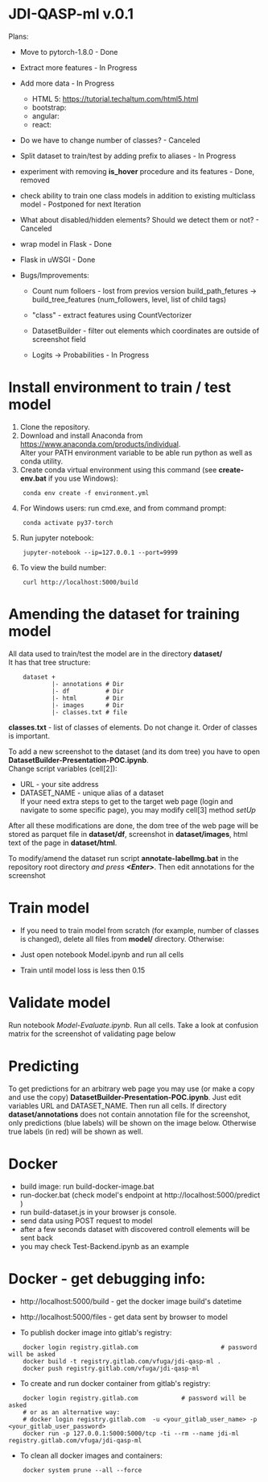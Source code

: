 # JDI-QASP-ml v.0.1

Plans:
 - Move to pytorch-1.8.0 - Done
 - Extract more features - In Progress
 - Add more data - In Progress
   - HTML 5: https://tutorial.techaltum.com/html5.html
   - bootstrap: 
   - angular:
   - react:
 - Do we have to change number of classes? - Canceled
 - Split dataset to train/test by adding prefix to aliases - In Progress
 - experiment with removing **is_hover** procedure and its features - Done, removed
 - check ability to train one class models in addition to existing multiclass model - Postponed for next Iteration
 - What about disabled/hidden elements? Should we detect them or not? - Canceled
 - wrap model in Flask - Done 
 - Flask in uWSGI - Done

 - Bugs/Improvements:
   - Count num folloers - lost from previos version
     build_path_fetures -> build_tree_features (num_followers, level, list of child tags)
     
   - "class" - extract features using CountVectorizer
   - DatasetBuilder - filter out elements which coordinates are outside of screenshot field
   - Logits -> Probabilities - In Progress


# Install environment to train / test model

1. Clone the repository.<br>
2. Download and install Anaconda from https://www.anaconda.com/products/individual. <br>
   Alter your PATH environment variable to be able run python as well as conda utility. <br>
3. Create conda virtual environment using this command (see **create-env.bat** if you use Windows):<br>
````
    conda env create -f environment.yml
````
4. For Windows users: run cmd.exe, and from command prompt:<br>
````
    conda activate py37-torch 
````
5. Run jupyter notebook:<br>
````
    jupyter-notebook --ip=127.0.0.1 --port=9999
````
6. To view the build number:
````
    curl http://localhost:5000/build
````


# Amending the dataset for training model

All data used to train/test the model are in the directory **dataset/**<br>
It has that tree structure:
````
    dataset +
            |- annotations # Dir
            |- df          # Dir
            |- html        # Dir
            |- images      # Dir
            |- classes.txt # file   
````

**classes.txt** - list of classes of elements. Do not change it. Order of classes is important.<br>

To add a new screenshot to the dataset (and its dom tree) you have to open **DatasetBuilder-Presentation-POC.ipynb**.<br>
Change script variables (cell[2]):<br> 
 - URL - your site address<br>
 - DATASET_NAME - unique alias of a dataset<br>
If your need extra steps to get to the target web page (login and navigate to some specific page), you may modify cell[3] method *setUp*

After all these modifications are done, the dom tree of the web page will be stored as parquet file in **dataset/df**, screenshot in **dataset/images**, html text of the page in **dataset/html**.

To modify/amend the dataset run script **annotate-labelImg.bat** in the repository root directory _and press **\<Enter\>**_. Then edit annotations for the screenshot

# Train model

- If you need to train model from scratch (for example, number of classes is changed), delete all files from **model/**
directory. Otherwise:

- Just open notebook Model.ipynb and run all cells
- Train until model loss is less then 0.15

# Validate model

Run notebook *Model-Evaluate.ipynb*. Run all cells. Take a look at confusion matrix for the screenshot of validating page 
below


# Predicting

To get predictions for an arbitrary web page you may use (or make a copy and use the copy)
**DatasetBuilder-Presentation-POC.ipynb**. Just edit variables URL and DATASET_NAME. Then run all cells.
If directory **dataset/annotations** does not contain annotation file for the screenshot, only predictions (blue labels) will be shown on the image below. Otherwise true labels (in red) will be shown as well.


# Docker
- build image: run build-docker-image.bat
- run-docker.bat (check model's endpoint at http://localhost:5000/predict )
- run build-dataset.js in your browser js console. 
- send data using POST request to model
- after a few seconds dataset with discovered controll elements will be sent back
- you may check Test-Backend.ipynb as an example 

# Docker - get debugging info:
- http://localhost:5000/build  - get the docker image build's datetime
- http://localhost:5000/files  - get data sent by browser to model

- To publish docker image into gitlab's registry:
````
    docker login registry.gitlab.com                       # password will be asked 
    docker build -t registry.gitlab.com/vfuga/jdi-qasp-ml .
    docker push registry.gitlab.com/vfuga/jdi-qasp-ml
````

- To create and run docker container from gitlab's registry:
````
    docker login registry.gitlab.com            # password will be asked 
    # or as an alternative way:
    # docker login registry.gitlab.com  -u <your_gitlab_user_name> -p <your_gitlab_user_password>
    docker run -p 127.0.0.1:5000:5000/tcp -ti --rm --name jdi-ml registry.gitlab.com/vfuga/jdi-qasp-ml
````
- To clean all docker images and containers:
````
    docker system prune --all --force
````



